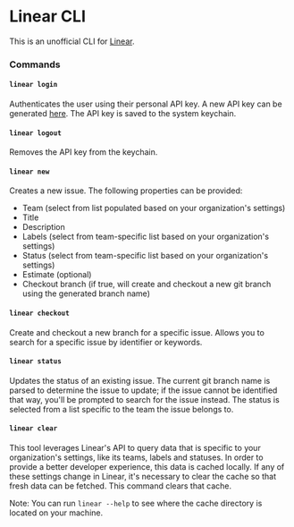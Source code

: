 # Linear CLI

This is an unofficial CLI for [Linear](https://linear.app).

### Commands

#### `linear login`

Authenticates the user using their personal API key. A new API key can be generated [here](https://linear.app/contra/settings/api). The API key is saved to the system keychain.

#### `linear logout`

Removes the API key from the keychain.

#### `linear new`

Creates a new issue. The following properties can be provided:

- Team (select from list populated based on your organization's settings)
- Title
- Description
- Labels (select from team-specific list based on your organization's settings)
- Status (select from team-specific list based on your organization's settings)
- Estimate (optional)
- Checkout branch (if true, will create and checkout a new git branch using the generated branch name)

#### `linear checkout`

Create and checkout a new branch for a specific issue. Allows you to search for a specific issue by identifier or keywords.

#### `linear status`

Updates the status of an existing issue. The current git branch name is parsed to determine the issue to update; if the issue cannot be identified that way, you'll be prompted to search for the issue instead. The status is selected from a list specific to the team the issue belongs to.

#### `linear clear`

This tool leverages Linear's API to query data that is specific to your organization's settings, like its teams, labels and statuses. In order to provide a better developer experience, this data is cached locally. If any of these settings change in Linear, it's necessary to clear the cache so that fresh data can be fetched. This command clears that cache.

Note: You can run `linear --help` to see where the cache directory is located on your machine.
